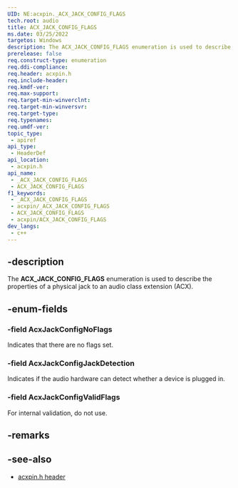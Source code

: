 ```yaml
---
UID: NE:acxpin._ACX_JACK_CONFIG_FLAGS
tech.root: audio
title: ACX_JACK_CONFIG_FLAGS
ms.date: 03/25/2022
targetos: Windows
description: The ACX_JACK_CONFIG_FLAGS enumeration is used to describe the properties of a physical jack to an audio class extension (ACX).
prerelease: false
req.construct-type: enumeration
req.ddi-compliance: 
req.header: acxpin.h
req.include-header: 
req.kmdf-ver: 
req.max-support: 
req.target-min-winverclnt: 
req.target-min-winversvr: 
req.target-type: 
req.typenames: 
req.umdf-ver: 
topic_type:
 - apiref
api_type:
 - HeaderDef
api_location:
 - acxpin.h
api_name:
 - _ACX_JACK_CONFIG_FLAGS
 - ACX_JACK_CONFIG_FLAGS
f1_keywords:
 - _ACX_JACK_CONFIG_FLAGS
 - acxpin/_ACX_JACK_CONFIG_FLAGS
 - ACX_JACK_CONFIG_FLAGS
 - acxpin/ACX_JACK_CONFIG_FLAGS
dev_langs:
 - c++
---
```


## -description

The **ACX_JACK_CONFIG_FLAGS** enumeration is used to describe the properties of a physical jack to an audio class extension (ACX).

## -enum-fields

### -field AcxJackConfigNoFlags

Indicates that there are no flags set.

### -field AcxJackConfigJackDetection

Indicates if the audio hardware can detect whether a device is plugged in.

### -field AcxJackConfigValidFlags

For internal validation, do not use.

## -remarks

## -see-also

- [acxpin.h header](index.md)


